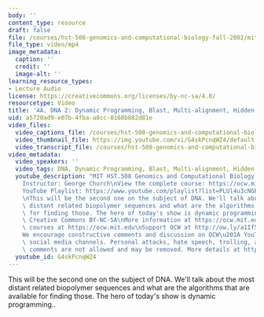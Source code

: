 ```yaml
---
body: ''
content_type: resource
draft: false
file: /courses/hst-508-genomics-and-computational-biology-fall-2002/mithst_508f02_lec4a_360p_16_9.mp4
file_type: video/mp4
image_metadata:
  caption: ''
  credit: ''
  image-alt: ''
learning_resource_types:
- Lecture Audio
license: https://creativecommons.org/licenses/by-nc-sa/4.0/
resourcetype: Video
title: '4A. DNA 2: Dynamic Programming, Blast, Multi-alignment, Hidden Markov Models'
uid: a5720ad9-e07b-4fba-a8cc-0168b882d81e
video_files:
  video_captions_file: /courses/hst-508-genomics-and-computational-biology-fall-2002/199KKYjdh528YeaXReJQXI5peWAgDBflV_transcript.webvtt
  video_thumbnail_file: https://img.youtube.com/vi/G4skPcnqWZ4/default.jpg
  video_transcript_file: /courses/hst-508-genomics-and-computational-biology-fall-2002/199KKYjdh528YeaXReJQXI5peWAgDBflV_transcript.pdf
video_metadata:
  video_speakers: ''
  video_tags: DNA, Dynamic Programming, Blast, Multi-alignment, Hidden Markov Models
  youtube_description: "MIT HST.508 Genomics and Computational Biology, Fall 2002\n\
    Instructor: George Church\nView the complete course: https://ocw.mit.edu/courses/hst-508-genomics-and-computational-biology-fall-2002/\n\
    YouTube Playlist: https://www.youtube.com/playlist?list=PLUl4u3cNGP61gaHWysmlYNeGsuUI8y5GV\n\
    \nThis will be the second one on the subject of DNA. We'll talk about the most\
    \ distant related biopolymer sequences and what are the algorithms that are available\
    \ for finding those. The hero of today's show is dynamic programming..\n\nLicense:\
    \ Creative Commons BY-NC-SA\nMore information at https://ocw.mit.edu/terms\nMore\
    \ courses at https://ocw.mit.edu\nSupport OCW at http://ow.ly/a1If50zVRlQ\n\n\
    We encourage constructive comments and discussion on OCW\u201A YouTube and other\
    \ social media channels. Personal attacks, hate speech, trolling, and inappropriate\
    \ comments are not allowed and may be removed. More details at https://ocw.mit.edu/comments."
  youtube_id: G4skPcnqWZ4
---
```

This will be the second one on the subject of DNA. We'll talk about the most distant related biopolymer sequences and what are the algorithms that are available for finding those. The hero of today's show is dynamic programming..